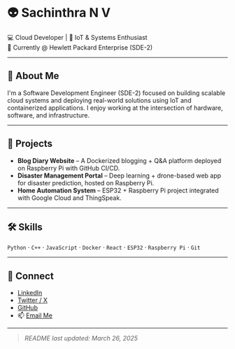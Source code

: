 <!--
## Hi there 👋

**sachinthra/sachinthra** is a ✨ _special_ ✨ repository because its `README.md` (this file) appears on your GitHub profile.

Here are some ideas to get you started:

- 🔭 I’m currently working on ...
- 🌱 I’m currently learning ...
- 👯 I’m looking to collaborate on ...
- 🤔 I’m looking for help with ...
- 💬 Ask me about ...
- 📫 How to reach me: ...
- 😄 Pronouns: ...
- ⚡ Fun fact: ...
-->

# 👽 Sachinthra N V

💻 Cloud Developer | 🔧 IoT & Systems Enthusiast  
📍 Currently @ Hewlett Packard Enterprise (SDE-2)

---

## 👋 About Me

I'm a Software Development Engineer (SDE-2) focused on building scalable cloud systems and deploying real-world solutions using IoT and containerized applications. I enjoy working at the intersection of hardware, software, and infrastructure.

---

## 🚀 Projects

- **Blog Diary Website** – A Dockerized blogging + Q&A platform deployed on Raspberry Pi with GitHub CI/CD.
- **Disaster Management Portal** – Deep learning + drone-based web app for disaster prediction, hosted on Raspberry Pi.
- **Home Automation System** – ESP32 + Raspberry Pi project integrated with Google Cloud and ThingSpeak.

---

## 🛠 Skills

`Python` · `C++` · `JavaScript` · `Docker` · `React` · `ESP32` · `Raspberry Pi` · `Git`

---

## 🔗 Connect

- [LinkedIn](https://www.linkedin.com/in/sachinthra-nv)
- [Twitter / X](https://twitter.com/Sachinthra_NV)
- [GitHub](https://github.com/Sachinthra-NV)
- 📫 [Email Me](mailto:sachinthravijeya@gmail.com)

---

> _README last updated: March 26, 2025_
